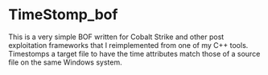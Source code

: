 # TimeStomp_bof
This is a very simple BOF written for Cobalt Strike and other post exploitation frameworks that I reimplemented from one of my C++ tools. Timestomps a target file to have the time attributes match those of a source file on the same Windows system. 
